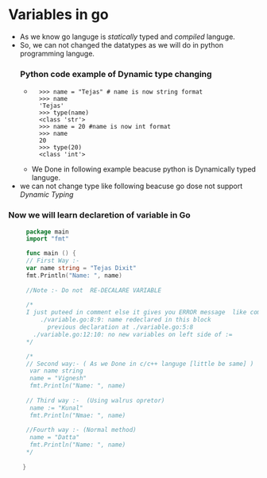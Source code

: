 # Variables in go 

+ As we know go languge is _statically_ typed and _compiled_ languge. 
+ So, we can not changed the datatypes as we will do in python programming languge.
  ### Python code example of Dynamic type changing 
  - ```python3 
      >>> name = "Tejas" # name is now string format 
      >>> name 
      'Tejas'
      >>> type(name)
      <class 'str'>
      >>> name = 20 #name is now int format 
      >>> name 
      20
      >>> type(20)
      <class 'int'>
      ```
   - We Done in following example beacuse python is Dynamically typed languge.
 + we can not change type like following beacuse go dose not 
   support _Dynamic Typing_ 
   
### Now we will learn declaretion of variable in Go
 ```go 
      package main 
      import "fmt"

      func main () {
      // First Way :- 
      var name string = "Tejas Dixit" 
      fmt.Println("Name: ", name)
      
      //Note :- Do not  RE-DECALARE VARIABLE 
      
      /* 
      I just puteed in comment else it gives you ERROR message  like command-line-arguments
          ./variable.go:8:9: name redeclared in this block
	        previous declaration at ./variable.go:5:8
        ./variable.go:12:10: no new variables on left side of :=
      */

      /* 
      // Second way:- ( As we Done in c/c++ languge [little be same] ) 
       var name string 
       name = "Vignesh" 
       fmt.Println("Name: ", name) 
       
      // Third way :-  (Using walrus opretor)
       name := "Kunal" 
       fmt.Println("Nmae: ", name) 
       
      //Fourth way :- (Normal method)
       name = "Datta" 
       fmt.Println("Name: ", name)
      */
    
     } 
     
   ``` 
  
